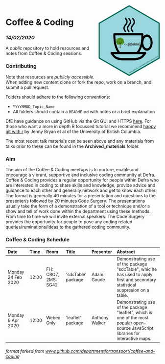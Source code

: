 <img src="images/c&c_defra_hex_symbol.png" width="200" align="right">

# Coffee & Coding
### _14/02/2020_

A _public_ repository to hold resources and notes from Coffee & Coding sessions.


### Contributing 
Note that resources are _publicly accessible_. When adding new content clone or fork the repo, work on a branch, and submit a pull request. 

Folders should adhere to the following conventions:

* `YYYYMMDD_Topic_Name`
* All folders should contain a `README.md` with notes or a brief explanation

DfE have guidance on using GitHub via the Git GUI and HTTPS [here](https://github.com/dfe-analytical-services/coffee-and-coding/blob/master/how-to-use-github.md). For those who want a more in depth R focussed tutorial we recommend [happy git with r](https://happygitwithr.com/) by Jenny Bryan et al of the University of British Columbia.

The most recent talk materials can be seen above and any materials from talks prior to these can be found in the **Archived_materials** folder. 

### Aim
The aim of the Coffee & Coding meetups is to nurture, enable and encourage a vibrant, supportive and inclusive coding community at Defra. Coffee & Coding provides a regular opportunity for people within Defra who are interested in coding to share skills and knowledge, provide advice and guidance to each other and generally network and get to know each other. The format is generally 40 minutes for a presentation and questions to the presenter/s followed by 20 minutes Code Surgery. The presentations usually take the form of a demonstration of a tool or technique and/or a show and tell of work done within the department using these methods. From time to time we will invite external speakers. The Code Surgery provides the opportunity for people to pose any coding related queries/ruminations/ideas to the gathered coding community.

### Coffee & Coding Schedule

| Date            | Time  | Room    | Title                                                        | Presenter                                     | Abstract                                                     |
| :-------------- | :---- | :------ | :----------------------------------------------------------- | :-------------------------------------------- | :----------------------------------------------------------- |
| Monday 24 Feb 2020 | 12:00 | FH: CRO7, 2MS: SG42 | 'sdcTable' package | Adam Goude  | Demonstrating use of the package "sdcTable", whic he has used to apply first and secondary statistical suppresion on a table. |
| Monday 6 Apr 2020 | 12:00 | Webex Only | 'leaflet' package | Anthony Walker  | Demonstrating use of the package "leaflet", which is one of the most popular open-source JavaScript libraries for interactive maps. |



###### *format forked from www.github.com/departmentfortransport/coffee-and-coding*
